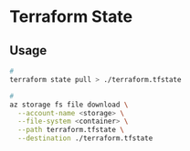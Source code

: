 # Terraform State

## Usage

```sh
#
terraform state pull > ./terraform.tfstate

#
az storage fs file download \
  --account-name <storage> \
  --file-system <container> \
  --path terraform.tfstate \
  --destination ./terraform.tfstate
```

<!--
#
aws s3 cp s3://path/to/terraform.tfstate -
-->
